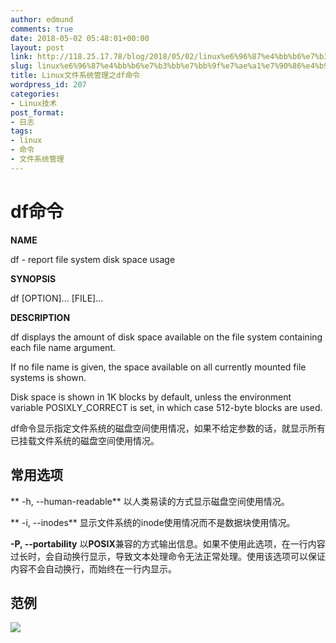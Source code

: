 ```yaml
---
author: edmund
comments: true
date: 2018-05-02 05:48:01+00:00
layout: post
link: http://118.25.17.78/blog/2018/05/02/linux%e6%96%87%e4%bb%b6%e7%b3%bb%e7%bb%9f%e7%ae%a1%e7%90%86%e4%b9%8bdf%e5%91%bd%e4%bb%a4/
slug: linux%e6%96%87%e4%bb%b6%e7%b3%bb%e7%bb%9f%e7%ae%a1%e7%90%86%e4%b9%8bdf%e5%91%bd%e4%bb%a4
title: Linux文件系统管理之df命令
wordpress_id: 207
categories:
- Linux技术
post_format:
- 日志
tags:
- linux
- 命令
- 文件系统管理
---
```


# df命令


**NAME**


df - report file system disk space usage


**SYNOPSIS**


df [OPTION]... [FILE]...


**DESCRIPTION**


df displays the amount of disk space available on the file system containing each file name argument. 




If no file name is given, the space available on all currently mounted file systems is shown. 




Disk space is shown in 1K blocks by default, unless the environment variable POSIXLY_CORRECT is set, in which case 512-byte blocks are used.




df命令显示指定文件系统的磁盘空间使用情况，如果不给定参数的话，就显示所有已挂载文件系统的磁盘空间使用情况。




## 常用选项




** -h, --human-readable** 以人类易读的方式显示磁盘空间使用情况。




** -i, --inodes** 显示文件系统的inode使用情况而不是数据块使用情况。




**-P, --portability** 以**POSIX**兼容的方式输出信息。如果不使用此选项，在一行内容过长时，会自动换行显示，导致文本处理命令无法正常处理。使用该选项可以保证内容不会自动换行，而始终在一行内显示。








## 范例




![](http://118.25.17.78/wp-content/uploads/2018/05/df.jpg)



